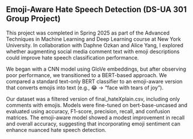 ## Emoji-Aware Hate Speech Detection (DS-UA 301 Group Project)
This project was completed in Spring 2025 as part of the Advanced Techniques in Machine Learning and Deep Learning course at New York University. In collaboration with Daphne Ozkan and Alice Yang, I explored whether augmenting social media comment text with emoji descriptions could improve hate speech classification performance.

We began with a CNN model using GloVe embeddings, but after observing poor performance, we transitioned to a BERT-based approach. We compared a standard text-only BERT classifier to an emoji-aware version that converts emojis into text (e.g., 😂 → “face with tears of joy”).

Our dataset was a filtered version of final_hateXplain.csv, including only comments with emojis. Models were fine-tuned on bert-base-uncased and evaluated using accuracy, F1-score, precision, recall, and confusion matrices. The emoji-aware model showed a modest improvement in recall and overall accuracy, suggesting that incorporating emoji sentiment can enhance nuanced hate speech detection.

